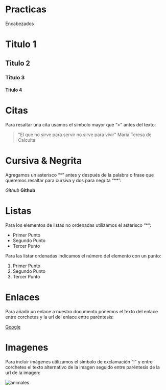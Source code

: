 # Practicas
Encabezados 
# Titulo 1
## Titulo 2
### Titulo 3
#### Titulo 4

# Citas

Para resaltar una cita usamos el símbolo  mayor que “>” antes del texto:

> "El que no sirve para servir no sirve para vivir" Maria Teresa de Calculta 

# Cursiva & Negrita

Agregamos un asterisco  “*” antes y después de la palabra o frase que queremos resaltar para cursiva y dos para negrita “**”:

*Github*
**Github**

# Listas

Para los elementos de listas no ordenadas utilizamos  el asterisco “*“:
* Primer Punto 
* Segundo Punto
* Tercer Punto 

Para las listar ordenadas indicamos el número del elemento con un punto:

1. Primer Punto 
2. Segundo Punto 
3. Tercer Punto 

# Enlaces 

Para añadir un enlace a nuestro documento ponemos el texto del enlace entre corchetes y la url del enlace entre paréntesis:

[Google](https://www.google.com)

# Imagenes 

Para incluir imágenes utilizamos el símbolo de exclamación “!” y entre corchetes el texto alternativo de la imagen seguido entre paréntesis de la url de la imagen:

![animales](https://reviblog.net/wp-content/uploads/2018/06/IMG_20180608_104752.jpg)
